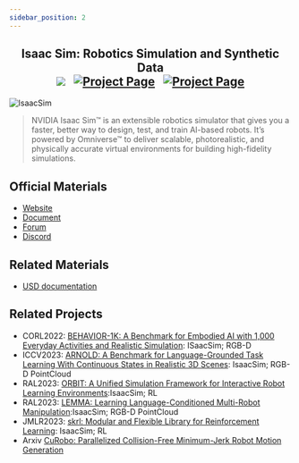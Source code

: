 ```yaml
---
sidebar_position: 2
---
```


<h2 align="center">
  <b>Isaac Sim: Robotics Simulation and Synthetic Data</b>

<div align="center">
    <a href="https://developer.nvidia.com/isaac-sim" target="_blank"><img src="https://img.shields.io/badge/Website-IsaacSim-red"></img></a>
    &nbsp;
    <a href="https://docs.omniverse.nvidia.com/isaacsim/latest/overview.html" target="_blank"><img src="https://img.shields.io/badge/Doc-IsaacSim-blue" alt="Project Page"></img></a>
    &nbsp;
    <a href="https://docs.omniverse.nvidia.com/isaacsim/latest/overview.html" target="_blank"><img src="https://img.shields.io/badge/Forum-IsaacSim-yellow" alt="Project Page"></img></a>
</div>
</h2>

![IsaacSim](/img/simulators/IsaacSim.jpg)
> NVIDIA Isaac Sim™ is an extensible robotics simulator that gives you a faster, better way to design, test, and train AI-based robots. It’s powered by Omniverse™ to deliver scalable, photorealistic, and physically accurate virtual environments for building high-fidelity simulations.


## Official Materials
- [Website](https://developer.nvidia.com/isaac-sim)
- [Document](https://docs.omniverse.nvidia.com/isaacsim/latest/overview.html)
- [Forum](https://forums.developer.nvidia.com/c/agx-autonomous-machines/isaac/isaac-sim/321)
- [Discord](https://discord.gg/cZySg5ks)


## Related Materials
- [USD documentation](https://openusd.org/release/index.html)


## Related Projects
- CORL2022: [BEHAVIOR-1K: A Benchmark for Embodied AI with
1,000 Everyday Activities and Realistic Simulation](https://behavior.stanford.edu/omnigibson/): ISaacSim; RGB-D
- ICCV2023: [ARNOLD: A Benchmark for Language-Grounded Task Learning With Continuous States in Realistic 3D Scenes](https://arnold-benchmark.github.io/): IsaacSim; RGB-D PointCloud
- RAL2023: [ORBIT: A Unified Simulation Framework for Interactive Robot Learning Environments](https://isaac-orbit.github.io/):IsaacSim; RL
- RAL2023: [LEMMA: Learning Language-Conditioned Multi-Robot Manipulation](https://lemma-benchmark.github.io/):IsaacSim; RGB-D PointCloud
- JMLR2023: [skrl: Modular and Flexible Library for Reinforcement Learning](https://skrl.readthedocs.io/en/latest/): IsaacSim; RL
- Arxiv [CuRobo: Parallelized Collision-Free Minimum-Jerk Robot Motion Generation](https://curobo.org/)

